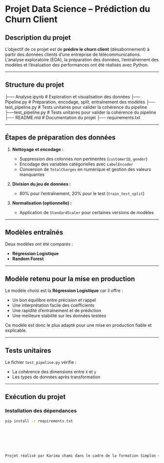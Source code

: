 # Projet Data Science – Prédiction du Churn Client

## Description du projet
L’objectif de ce projet est de **prédire le churn client** (désabonnement) à partir des données clients d’une entreprise de télécommunications.  
L’analyse exploratoire (EDA), la préparation des données, l’entraînement des modèles et l’évaluation des performances ont été réalisés avec Python.

---

## Structure du projet
├── Analyse.ipynb # Exploration et visualisation des données
├── Pipeline.py # Préparation, encodage, split, entraînement des modèles
├── test_pipeline.py # Tests unitaires pour valider la cohérence du pipeline
├──test_pipeline.py # Tests unitaires pour valider la cohérence du pipeline
├── README.md # Documentation du projet
├── requirements.txt



---

## Étapes de préparation des données
1. **Nettoyage et encodage :**
   - Suppression des colonnes non pertinentes (`customerID`, `gender`)
   - Encodage des variables catégorielles avec `LabelEncoder`
   - Conversion de `TotalCharges` en numérique et gestion des valeurs manquantes

2. **Division du jeu de données :**
   - 80% pour l’entraînement, 20% pour le test (`train_test_split`)

3. **Normalisation (optionnelle) :**
   - Application de `StandardScaler` pour certaines versions de modèles

---

##  Modèles entraînés
Deux modèles ont été comparés :
- **Régression Logistique**
- **Random Forest**

---


## Modèle retenu pour la mise en production
Le modèle choisi est la **Régression Logistique** car il offre :
- Un bon équilibre entre précision et rappel  
- Une interprétation facile des coefficients  
- Une rapidité d’entraînement et de prédiction  
- Une meilleure stabilité sur les données testées  

Ce modèle est donc le plus adapté pour une mise en production fiable et explicable.

---

## Tests unitaires
Le fichier `test_pipeline.py` vérifie :
<!-- - L’absence de valeurs manquantes après préparation   -->
- La cohérence des dimensions entre `X` et `y`  
- Les types de données après transformation  

---

## Exécution du projet

### Installation des dépendances
```bash
pip install -r requirements.txt







Projet réalisé par Karima chami dans le cadre de la formation Simplon – Developpement AI.